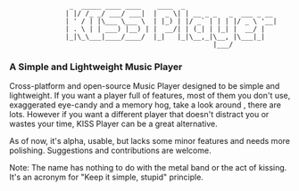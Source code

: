                    _  _____ ____ ____    ____  _
                  | |/ /_ _/ ___/ ___|  |  _ \| | __ _ _   _  ___ _ __
                  | ' / | |\___ \___ \  | |_) | |/ _` | | | |/ _ \ '__|
                  | . \ | | ___) |__) | |  __/| | (_| | |_| |  __/ |
                  |_|\_\___|____/____/  |_|   |_|\__,_|\__, |\___|_|
                                                       |___/

### A Simple and Lightweight Music Player ###

Cross-platform and open-source Music Player designed to be simple and lightweight.
If you want a player full of features, most of them you don't use, exaggerated eye-candy and a memory hog, take a look around , there are lots. However if you want a different player that doesn't distract you or wastes your time, KISS Player can be a great alternative.

As of now, it's alpha, usable, but lacks some minor features and needs more polishing. Suggestions and contributions are welcome.

Note: The name has nothing to do with the metal band or the act of kissing. It's an acronym for "Keep it simple, stupid" principle.
